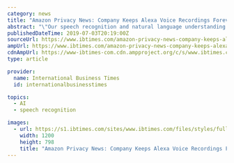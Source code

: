 ```yaml
---
category: news
title: "Amazon Privacy News: Company Keeps Alexa Voice Recordings Forever, Executive Tells US Senator"
abstract: "\"Our speech recognition and natural language understanding systems use machine learning to adapt to customers' speech patterns and vocabulary, informed by the way customers use Alexa in the real world,\" said Brian Huseman, Vice President of Public Policy ..."
publishedDateTime: 2019-07-03T20:19:00Z
sourceUrl: https://www.ibtimes.com/amazon-privacy-news-company-keeps-alexa-voice-recordings-forever-executive-tells-us-2804583
ampUrl: https://www.ibtimes.com/amazon-privacy-news-company-keeps-alexa-voice-recordings-forever-executive-tells-us-2804583?amp=1
cdnAmpUrl: https://www-ibtimes-com.cdn.ampproject.org/c/s/www.ibtimes.com/amazon-privacy-news-company-keeps-alexa-voice-recordings-forever-executive-tells-us-2804583?amp=1
type: article

provider:
  name: International Business Times
  id: internationalbusinesstimes

topics:
  - AI
  - speech recognition

images:
  - url: https://s1.ibtimes.com/sites/www.ibtimes.com/files/styles/full/public/2019/04/25/gettyimages-amazon-alexa.jpg
    width: 1200
    height: 798
    title: "Amazon Privacy News: Company Keeps Alexa Voice Recordings Forever, Executive Tells US Senator"
---
```

